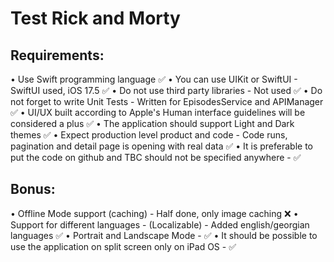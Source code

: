 # Test Rick and Morty

## Requirements:
• Use Swift programming language ✅
• You can use UIKit or SwiftUI - SwiftUI used, iOS 17.5 ✅
• Do not use third party libraries - Not used ✅
• Do not forget to write Unit Tests - Written for EpisodesService and APIManager ✅
• UI/UX built according to Apple's Human interface guidelines will be considered a plus ✅
• The application should support Light and Dark themes ✅
• Expect production level product and code - Code runs, pagination and detail page is opening with real data ✅
• It is preferable to put the code on github and TBC should not be specified anywhere - ✅

## Bonus:
• Offline Mode support (caching) - Half done, only image caching ❌
• Support for different languages ​​- (Localizable) - Added english/georgian languages ✅
• Portrait and Landscape Mode - ✅
• It should be possible to use the application on split screen only on iPad OS - ✅
